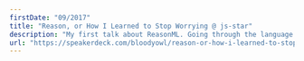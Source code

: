 ```yaml
---
firstDate: "09/2017"
title: "Reason, or How I Learned to Stop Worrying @ js-star"
description: "My first talk about ReasonML. Going through the language and the tooling"
url: "https://speakerdeck.com/bloodyowl/reason-or-how-i-learned-to-stop-worrying-and-learnt-a-new-and-safer-language"
---
```

